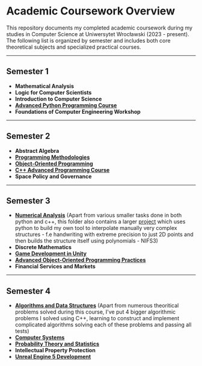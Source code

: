 # Academic Coursework Overview

This repository documents my completed academic coursework during my studies in Computer Science at Uniwersytet Wrocławski (2023 - present). The following list is organized by semester and includes both core theoretical subjects and specialized practical courses.  


---

## **Semester 1**
- **Mathematical Analysis** 
- **Logic for Computer Scientists** 
- **Introduction to Computer Science** 
- [**Advanced Python Programming Course**](https://github.com/kornelorawczak/Advanced-Python-Course) 
- **Foundations of Computer Engineering Workshop** 

---

## **Semester 2**
- **Abstract Algebra** 
- [**Programming Methodologies**](https://github.com/kornelorawczak/Advanced-Ocaml-Course)
- [**Object-Oriented Programming**](https://github.com/kornelorawczak/OOP-Course) 
- [**C++ Advanced Programming Course**](https://github.com/kornelorawczak/Advanced-CPP-Course) 
- **Space Policy and Governance** 

---

## **Semester 3**
- [**Numerical Analysis**](https://github.com/kornelorawczak/University-Overview/tree/main/Numerical%20Analysis) (Apart from various smaller tasks done in both python and c++, this folder also contains a larger [project](https://github.com/kornelorawczak/University-Overview/tree/main/Numerical%20Analysis/konkurs1) which uses python to build my own tool to interpolate manually very complex structures - f.e handwriting with extreme precision to just 2D points and then builds the structure itself using polynomials - NIFS3)
- **Discrete Mathematics** 
- [**Game Development in Unity**](https://github.com/kornelorawczak/Unity-Advanced-Course) 
- [**Advanced Object-Oriented Programming Practices**](https://github.com/kornelorawczak/University-Overview/tree/main/Advanced%20Object%20Oriented%20Programming%20Practices) 
- **Financial Services and Markets** 

---

## **Semester 4**
- [**Algorithms and Data Structures**](https://github.com/kornelorawczak/University-Overview/tree/main/Algorithms%20and%20Data%20Structures) (Apart from numerous theoritical problems solved during this course, I've put 4 bigger algorithmic problems I solved using C++, learning to construct and implement complicated algorithms solving each of these problems and passing all tests) 
- [**Computer Systems**](https://github.com/kornelorawczak/University-Overview/tree/main/Computer%20Systems) 
- [**Probability Theory and Statistics**](https://github.com/kornelorawczak/University-Overview/tree/main/Probability%20Theory%20and%20Statistics) 
- **Intellectual Property Protection** 
- [**Unreal Engine 5 Development**](https://github.com/kornelorawczak/Unreal-Engine-5-Course)
